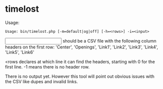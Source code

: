 # timelost

Usage:

```
Usage: bin/timelost.php [-m=default|og|off] [-h=<rows>] -i=<input>
```

<input> should be a CSV file with the following column headers on the first row:
'Center', 'Openings', 'Link1', 'Link2', 'Link3', 'Link4', 'Link5', 'Link6'

<rows declares at which line it can find the headers, starting with 0 for the first line.
-1 means there is no header row.

There is no output yet. However this tool will point out obvious issues with the CSV like dupes and invalid links.